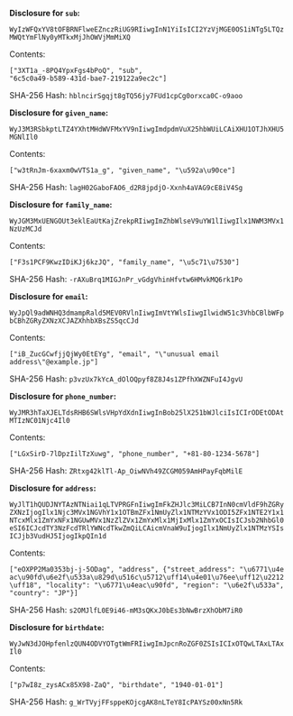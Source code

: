 __Disclosure for `sub`:__

```
WyIzWFQxYV8tOFBRNFlweEZnczRiUG9RIiwgInN1YiIsICI2YzVjMGE0OS1iNTg5LTQz
MWQtYmFlNy0yMTkxMjJhOWVjMmMiXQ
```

Contents:

```
["3XT1a_-8PQ4YpxFgs4bPoQ", "sub",
"6c5c0a49-b589-431d-bae7-219122a9ec2c"]
```

SHA-256 Hash: `hblncirSgqjt8gTQ56jy7FUd1cpCg0orxca0C-o9aoo`

__Disclosure for `given_name`:__

```
WyJ3M3RSbkptLTZ4YXhtMHdWVFMxYV9nIiwgImdpdmVuX25hbWUiLCAiXHU1OTJhXHU5
MGNlIl0
```

Contents:

```
["w3tRnJm-6xaxm0wVTS1a_g", "given_name", "\u592a\u90ce"]
```

SHA-256 Hash: `lagH02GaboFAO6_d2R8jpdjO-Xxnh4aVAG9cE8iV4Sg`

__Disclosure for `family_name`:__

```
WyJGM3MxUENGOUt3eklEaUtKajZrekpRIiwgImZhbWlseV9uYW1lIiwgIlx1NWM3MVx1
NzUzMCJd
```

Contents:

```
["F3s1PCF9KwzIDiKJj6kzJQ", "family_name", "\u5c71\u7530"]
```

SHA-256 Hash: `-rAXuBrq1MIGJnPr_vGdgVhinHfvtw6HMvkMQ6rk1Po`

__Disclosure for `email`:__

```
WyJpQl9adWNHQ3dmampRald5MEV0RVlnIiwgImVtYWlsIiwgIlwidW51c3VhbCBlbWFp
bCBhZGRyZXNzXCJAZXhhbXBsZS5qcCJd
```

Contents:

```
["iB_ZucGCwfjjQjWy0EtEYg", "email", "\"unusual email
address\"@example.jp"]
```

SHA-256 Hash: `p3vzUx7kYcA_dOlOQpyf8Z8J4s1ZPfhXWZNFuI4JgvU`

__Disclosure for `phone_number`:__

```
WyJMR3hTaXJELTdsRHB6SWlsVHpYdXdnIiwgInBob25lX251bWJlciIsICIrODEtODAt
MTIzNC01Njc4Il0
```

Contents:

```
["LGxSirD-7lDpzIilTzXuwg", "phone_number", "+81-80-1234-5678"]
```

SHA-256 Hash: `ZRtxg42klTl-Ap_OiwNVh49ZCGM059AmHPayFqbMilE`

__Disclosure for `address`:__

```
WyJlT1hQUDJNYTAzNTNiai1qLTVPRGFnIiwgImFkZHJlc3MiLCB7InN0cmVldF9hZGRy
ZXNzIjogIlx1Njc3MVx1NGVhY1x1OTBmZFx1NmUyZlx1NTMzYVx1ODI5ZFx1NTE2Y1x1
NTcxMlx1ZmYxNFx1NGUwMVx1NzZlZVx1ZmYxMlx1MjIxMlx1ZmYxOCIsICJsb2NhbGl0
eSI6ICJcdTY3NzFcdTRlYWNcdTkwZmQiLCAicmVnaW9uIjogIlx1NmUyZlx1NTMzYSIs
ICJjb3VudHJ5IjogIkpQIn1d
```

Contents:

```
["eOXPP2Ma0353bj-j-5ODag", "address", {"street_address": "\u6771\u4e
ac\u90fd\u6e2f\u533a\u829d\u516c\u5712\uff14\u4e01\u76ee\uff12\u2212
\uff18", "locality": "\u6771\u4eac\u90fd", "region": "\u6e2f\u533a",
"country": "JP"}]
```

SHA-256 Hash: `s2OMJlfL0E9i46-mM3sQKxJ0bEs3bNwBrzXhObM7iR0`

__Disclosure for `birthdate`:__

```
WyJwN3dJOHpfenlzQUN4ODVYOTgtWmFRIiwgImJpcnRoZGF0ZSIsICIxOTQwLTAxLTAx
Il0
```

Contents:

```
["p7wI8z_zysACx85X98-ZaQ", "birthdate", "1940-01-01"]
```

SHA-256 Hash: `g_WrTVyjFFsppeKOjcgAK8nLTeY8IcPAYSz00xNn5Rk`